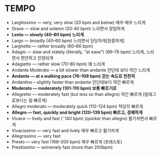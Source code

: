 # TEMPO

* Larghissimo — very, very slow (20 bpm and below) 매우 매우 느리게
* Grave — slow and solemn (20-40 bpm) 느리면서 장엄하게
* __Lento — slowly (40–60 bpm) 느리게__
* Largo — broadly (40–60 bpm) 느리면서 당당하게[장중하게]
* Larghetto — rather broadly (60–66 bpm)
* Adagio — slow and stately (literally, "at ease") (66–76 bpm) 느리게, 느리면서 편안하고 안정되게
* Adagietto — rather slow (70–80 bpm) 꽤 느리게
* Andante Moderato — a bit slower than andante 안단테 보다 약간 느리게
* __Andante — at a walking pace (76–108 bpm) 걷는 속도로 천천히__
* Andantino – slightly faster than andante 안단테보다 약간 빠르게
* __Moderato — moderately (101-110 bpm) 보통 빠르기로__
* Allegretto — moderately fast (but less so than allegro) 약간 빠르게 (알레그로보다는 덜 빠르게)
* Allegro moderato — moderately quick (112–124 bpm) 적당히 빠르게
* __Allegro — fast, quickly and bright (120–139 bpm) 빠르고, 경쾌하게__
* Vivace — lively and fast (˜140 bpm) (quicker than allegro) 활기차면서 빠르게
* Vivacissimo — very fast and lively 매우 빠르고 활기차게
* Allegrissimo — very fast
* Presto — very fast (168–200 bpm) 매우 빠르게 (프레스토)
* Prestissimo — extremely fast (more than 200bpm)
